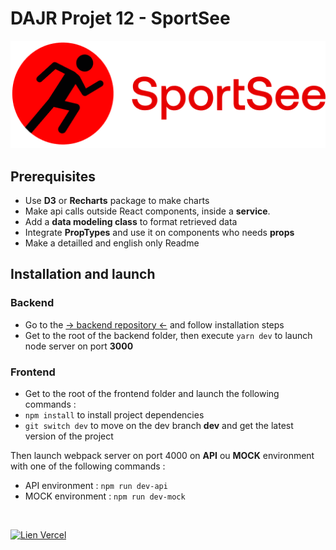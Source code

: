 # DAJR Projet 12 - SportSee
![](public/github_logo.png)

## Prerequisites

- Use **D3** or **Recharts** package to make charts
- Make api calls outside React components, inside a **service**.
- Add a **data modeling class** to format retrieved data
- Integrate **PropTypes** and use it on components who needs **props**
- Make a detailled and english only Readme

## Installation and launch

### Backend

- Go to the [-> backend repository <-](https://github.com/OpenClassrooms-Student-Center/P9-front-end-dashboard) and follow installation steps
- Get to the root of the backend folder, then execute `yarn dev` to launch node server on port **3000**

### Frontend

- Get to the root of the frontend folder and launch the following commands :
- `npm install` to install project dependencies
- `git switch dev` to move on the dev branch **dev** and get the latest version of the project


Then launch webpack server on port 4000 on **API** ou **MOCK** environment with one of the following commands :


- API environment : `npm run dev-api`
- MOCK environment : `npm run dev-mock`

 <br/>

[![Lien Vercel](https://img.shields.io/badge/Vercel-Visit-blue)](https://david-mi-sportsee.vercel.app/)